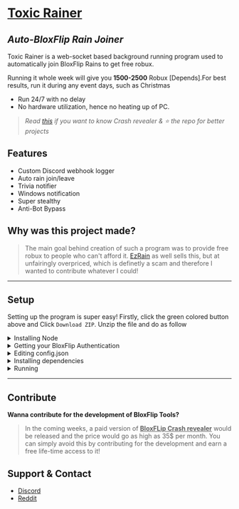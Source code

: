 # [Toxic Rainer](https://discord.gg/zbgQYsyhAv)
## _Auto-BloxFlip Rain Joiner_

Toxic Rainer is a web-socket based background running program used to automatically join BloxFlip Rains to get free robux.

Running it whole week will give you **1500-2500** Robux [Depends].For best results, run it during any event days, such as Christmas

- Run 24/7 with no delay
- No hardware utilization, hence no heating up of PC.

> *Read [this](https://github.com/MaxMady/BloxFlip-Auto-Rain-Joiner#contribute) if you want to know Crash revealer & ⭐ the repo for better projects*

## Features

- Custom Discord webhook logger
- Auto rain join/leave
- Trivia notifier
- Windows notification
- Super stealthy
- Anti-Bot Bypass

## Why was this project made?
> The main goal behind creation of such a program was to provide free robux to people who can't afford it. [EzRain](https://www.youtube.com/watch?v=tg0wg09WTjs) as well sells this, but at unfairingly overpriced, which is definetly a scam and therefore I wanted to contribute whatever I could!

-----------------------------------------------------------------------------------------------------------------------------------------------------------------------

## __Setup__

Setting up the program is super easy! Firstly, click the green colored button above and Click `Download ZIP`. Unzip the file and do as follow

<details>
<summary> Installing Node </summary>

- Download the latest version of NodeJS from [here](https://nodejs.org/dist/v16.16.0/node-v16.16.0-x64.msi)
- Install the `.msi` package and load NodeJS.
- Make sure to add to path.
    
   **Refer [here](https://www.youtube.com/watch?v=qZQmCfkmbNA) for simple tutorial**

</details>
<details>
    <summary> Getting your BloxFlip Authentication </summary>

- Go to [Bloxflip](https://bloxflip.com) and then press `CTRL+SHIFT+I` or `F12` or just open Developer tools
- Navigate to `console` and enter the following code.

    <details>

  <summary>Code</summary>
    
    ```js
    localStorage.getItem('_DO_NOT_SHARE_BLOXFLIP_TOKEN')
    ```

    </details>



</details>

<details>
<summary>Editing config.json</summary>

All the keys are required and is case sensitive.
| Key | Value |
| ------ | ------ |
| auth | Your BloxFlip Authentication, without ' |
| webhook | Discord webhook, starting with `https://` |
| win_notif | Enable/Disable notification [Windows only]. (Boolean) |
| product | Browser name. `chrome` or `firefox` [Case sensitive] |
| path | Path of your browser. Right click browser and click properties, copy path and add `\` before ever `\` Eg. |

</details>


<details>
<summary>Installing dependencies</summary> 

- Open `install.bat` and run it. 
- If success, no error should have been shown.
- Common error includes `npm not recognized`, which means that you haven't either installed or added to path. Refer [here](https://www.youtube.com/watch?v=qZQmCfkmbNA) to fix 

</details>

<details>
<summary>Running</summary>
    
- Open `run.bat` and wait for a rain.
- If any error occurs, you may contact me via Discord or Reddit!
    
</details>

-----------------------------------------------------------------------------------------------------------------------------------------------------------------------

## Contribute
**Wanna contribute for the development of BloxFlip Tools?**
> In the coming weeks, a paid version of <u>**BloxFLip Crash revealer**</u> would be released and the price would go as high as 35$ per month.
> You can simply avoid this by contributing for the development and earn a free life-time access to it!

## Support & Contact
- [Discord](https://discord.gg/zbgQYsyhAv)
- [Reddit](https://www.reddit.com/user/Dark_Melon23)
